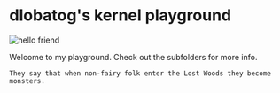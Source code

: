 # dlobatog's kernel playground

![hello friend](http://blog.daniellobato.me/wp-content/uploads/2016/09/cropped-hellofriend.jpg)

Welcome to my playground. Check out the subfolders for more info.

`They say that when non-fairy folk enter the Lost Woods they become monsters.`
